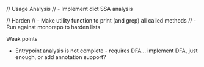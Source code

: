 
// Usage Analysis
// - Implement dict SSA analysis

// Harden
// - Make utility function to print (and grep) all called methods
// - Run against monorepo to harden lists 

Weak points
- Entrypoint analysis is not complete - requires DFA... implement DFA, just enough, or add annotation support?
